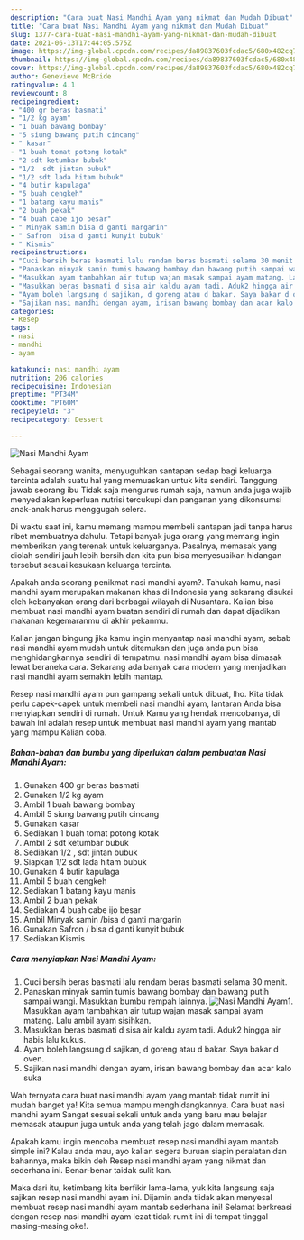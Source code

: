 ```yaml
---
description: "Cara buat Nasi Mandhi Ayam yang nikmat dan Mudah Dibuat"
title: "Cara buat Nasi Mandhi Ayam yang nikmat dan Mudah Dibuat"
slug: 1377-cara-buat-nasi-mandhi-ayam-yang-nikmat-dan-mudah-dibuat
date: 2021-06-13T17:44:05.575Z
image: https://img-global.cpcdn.com/recipes/da89837603fcdac5/680x482cq70/nasi-mandhi-ayam-foto-resep-utama.jpg
thumbnail: https://img-global.cpcdn.com/recipes/da89837603fcdac5/680x482cq70/nasi-mandhi-ayam-foto-resep-utama.jpg
cover: https://img-global.cpcdn.com/recipes/da89837603fcdac5/680x482cq70/nasi-mandhi-ayam-foto-resep-utama.jpg
author: Genevieve McBride
ratingvalue: 4.1
reviewcount: 8
recipeingredient:
- "400 gr beras basmati"
- "1/2 kg ayam"
- "1 buah bawang bombay"
- "5 siung bawang putih cincang"
- " kasar"
- "1 buah tomat potong kotak"
- "2 sdt ketumbar bubuk"
- "1/2  sdt jintan bubuk"
- "1/2 sdt lada hitam bubuk"
- "4 butir kapulaga"
- "5 buah cengkeh"
- "1 batang kayu manis"
- "2 buah pekak"
- "4 buah cabe ijo besar"
- " Minyak samin bisa d ganti margarin"
- " Safron  bisa d ganti kunyit bubuk"
- " Kismis"
recipeinstructions:
- "Cuci bersih beras basmati lalu rendam beras basmati selama 30 menit."
- "Panaskan minyak samin tumis bawang bombay dan bawang putih sampai wangi. Masukkan bumbu rempah lainnya."
- "Masukkan ayam tambahkan air tutup wajan masak sampai ayam matang. Lalu ambil ayam sisihkan."
- "Masukkan beras basmati d sisa air kaldu ayam tadi. Aduk2 hingga air habis lalu kukus."
- "Ayam boleh langsung d sajikan, d goreng atau d bakar. Saya bakar d oven."
- "Sajikan nasi mandhi dengan ayam, irisan bawang bombay dan acar kalo suka"
categories:
- Resep
tags:
- nasi
- mandhi
- ayam

katakunci: nasi mandhi ayam 
nutrition: 206 calories
recipecuisine: Indonesian
preptime: "PT34M"
cooktime: "PT60M"
recipeyield: "3"
recipecategory: Dessert

---
```



![Nasi Mandhi Ayam](https://img-global.cpcdn.com/recipes/da89837603fcdac5/680x482cq70/nasi-mandhi-ayam-foto-resep-utama.jpg)

Sebagai seorang wanita, menyuguhkan santapan sedap bagi keluarga tercinta adalah suatu hal yang memuaskan untuk kita sendiri. Tanggung jawab seorang ibu Tidak saja mengurus rumah saja, namun anda juga wajib menyediakan keperluan nutrisi tercukupi dan panganan yang dikonsumsi anak-anak harus menggugah selera.

Di waktu  saat ini, kamu memang mampu membeli santapan jadi tanpa harus ribet membuatnya dahulu. Tetapi banyak juga orang yang memang ingin memberikan yang terenak untuk keluarganya. Pasalnya, memasak yang diolah sendiri jauh lebih bersih dan kita pun bisa menyesuaikan hidangan tersebut sesuai kesukaan keluarga tercinta. 



Apakah anda seorang penikmat nasi mandhi ayam?. Tahukah kamu, nasi mandhi ayam merupakan makanan khas di Indonesia yang sekarang disukai oleh kebanyakan orang dari berbagai wilayah di Nusantara. Kalian bisa membuat nasi mandhi ayam buatan sendiri di rumah dan dapat dijadikan makanan kegemaranmu di akhir pekanmu.

Kalian jangan bingung jika kamu ingin menyantap nasi mandhi ayam, sebab nasi mandhi ayam mudah untuk ditemukan dan juga anda pun bisa menghidangkannya sendiri di tempatmu. nasi mandhi ayam bisa dimasak lewat beraneka cara. Sekarang ada banyak cara modern yang menjadikan nasi mandhi ayam semakin lebih mantap.

Resep nasi mandhi ayam pun gampang sekali untuk dibuat, lho. Kita tidak perlu capek-capek untuk membeli nasi mandhi ayam, lantaran Anda bisa menyiapkan sendiri di rumah. Untuk Kamu yang hendak mencobanya, di bawah ini adalah resep untuk membuat nasi mandhi ayam yang mantab yang mampu Kalian coba.

<!--inarticleads1-->

##### Bahan-bahan dan bumbu yang diperlukan dalam pembuatan Nasi Mandhi Ayam:

1. Gunakan 400 gr beras basmati
1. Gunakan 1/2 kg ayam
1. Ambil 1 buah bawang bombay
1. Ambil 5 siung bawang putih cincang
1. Gunakan  kasar
1. Sediakan 1 buah tomat potong kotak
1. Ambil 2 sdt ketumbar bubuk
1. Sediakan 1/2 , sdt jintan bubuk
1. Siapkan 1/2 sdt lada hitam bubuk
1. Gunakan 4 butir kapulaga
1. Ambil 5 buah cengkeh
1. Sediakan 1 batang kayu manis
1. Ambil 2 buah pekak
1. Sediakan 4 buah cabe ijo besar
1. Ambil  Minyak samin /bisa d ganti margarin
1. Gunakan  Safron / bisa d ganti kunyit bubuk
1. Sediakan  Kismis




<!--inarticleads2-->

##### Cara menyiapkan Nasi Mandhi Ayam:

1. Cuci bersih beras basmati lalu rendam beras basmati selama 30 menit.
1. Panaskan minyak samin tumis bawang bombay dan bawang putih sampai wangi. Masukkan bumbu rempah lainnya.
<img src="https://img-global.cpcdn.com/steps/44b7de61fd0b2880/160x128cq70/nasi-mandhi-ayam-langkah-memasak-2-foto.jpg" alt="Nasi Mandhi Ayam">1. Masukkan ayam tambahkan air tutup wajan masak sampai ayam matang. Lalu ambil ayam sisihkan.
1. Masukkan beras basmati d sisa air kaldu ayam tadi. Aduk2 hingga air habis lalu kukus.
1. Ayam boleh langsung d sajikan, d goreng atau d bakar. Saya bakar d oven.
1. Sajikan nasi mandhi dengan ayam, irisan bawang bombay dan acar kalo suka




Wah ternyata cara buat nasi mandhi ayam yang mantab tidak rumit ini mudah banget ya! Kita semua mampu menghidangkannya. Cara buat nasi mandhi ayam Sangat sesuai sekali untuk anda yang baru mau belajar memasak ataupun juga untuk anda yang telah jago dalam memasak.

Apakah kamu ingin mencoba membuat resep nasi mandhi ayam mantab simple ini? Kalau anda mau, ayo kalian segera buruan siapin peralatan dan bahannya, maka bikin deh Resep nasi mandhi ayam yang nikmat dan sederhana ini. Benar-benar taidak sulit kan. 

Maka dari itu, ketimbang kita berfikir lama-lama, yuk kita langsung saja sajikan resep nasi mandhi ayam ini. Dijamin anda tiidak akan menyesal membuat resep nasi mandhi ayam mantab sederhana ini! Selamat berkreasi dengan resep nasi mandhi ayam lezat tidak rumit ini di tempat tinggal masing-masing,oke!.

